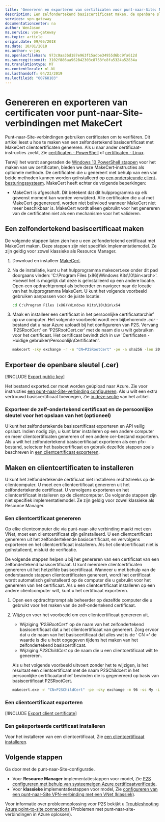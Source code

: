 ```yaml
---
title: 'Genereren en exporteren van certificaten voor punt-naar-Site: MakeCert: Azure | Microsoft Docs'
description: Een zelfondertekend basiscertificaat maken, de openbare sleutel exporteren en clientcertificaten genereren via MakeCert.
services: vpn-gateway
documentationcenter: na
author: WenJason
ms.service: vpn-gateway
ms.topic: article
origin.date: 09/05/2018
ms.date: 10/01/2018
ms.author: v-jay
ms.openlocfilehash: 973c0aa3bd187e963f15adbe34955d6bc9fa612d
ms.sourcegitcommit: 3102f886aa962842303c8753fe8fa5324a52834a
ms.translationtype: MT
ms.contentlocale: nl-NL
ms.lasthandoff: 04/23/2019
ms.locfileid: "60768103"
---
```

# <a name="generate-and-export-certificates-for-point-to-site-connections-using-makecert"></a>Genereren en exporteren van certificaten voor punt-naar-Site-verbindingen met MakeCert

Punt-naar-Site-verbindingen gebruiken certificaten om te verifiëren. Dit artikel leest u hoe te maken van een zelfondertekend basiscertificaat met MakeCert clientcertificaten genereren. Als u naar ander certificaat-instructies zoekt, Zie [certificaten - PowerShell](vpn-gateway-certificates-point-to-site.md) of [certificaten - Linux](vpn-gateway-certificates-point-to-site-linux.md).

Terwijl het wordt aangeraden de [Windows 10 PowerShell stappen](vpn-gateway-certificates-point-to-site.md) voor het maken van uw certificaten, bieden we deze MakeCert-instructies als optionele methode. De certificaten die u genereert met behulp van een van beide methoden kunnen worden geïnstalleerd op [een ondersteunde client-besturingssysteem](vpn-gateway-howto-point-to-site-resource-manager-portal.md#faq). MakeCert heeft echter de volgende beperkingen:

* MakeCert is afgeschaft. Dit betekent dat dit hulpprogramma op elk gewenst moment kan worden verwijderd. Alle certificaten die u al met MakeCert gegenereerd, worden niet beïnvloed wanneer MakeCert niet meer beschikbaar is. MakeCert wordt alleen gebruikt voor het genereren van de certificaten niet als een mechanisme voor het valideren.

## <a name="rootcert"></a>Een zelfondertekend basiscertificaat maken

De volgende stappen laten zien hoe u een zelfondertekend certificaat met MakeCert maken. Deze stappen zijn niet specifiek implementatiemodel. Ze zijn geldig voor zowel klassieke als Resource Manager.

1. Download en installeer [MakeCert](https://msdn.microsoft.com/library/windows/desktop/aa386968(v=vs.85).aspx).
2. Na de installatie, kunt u het hulpprogramma makecert.exe onder dit pad doorgaans vinden: 'C:\Program Files (x86)\Windows Kits\10\bin\<arch>'. Hoewel het is mogelijk dat deze is geïnstalleerd op een andere locatie. Open een opdrachtprompt als beheerder en navigeer naar de locatie van het hulpprogramma MakeCert. U kunt het volgende voorbeeld gebruiken aanpassen voor de juiste locatie:

   ```cmd
   cd C:\Program Files (x86)\Windows Kits\10\bin\x64
   ```
3. Maak en installeer een certificaat in het persoonlijke certificaatarchief op uw computer. Het volgende voorbeeld wordt een bijbehorende *.cer* -bestand dat u naar Azure uploadt bij het configureren van P2S. Vervang 'P2SRootCert' en 'P2SRootCert.cer' met de naam die u wilt gebruiken voor het certificaat. Het certificaat bevindt zich in uw 'Certificaten - Huidige gebruiker\Persoonlijk\Certificaten'.

   ```cmd
   makecert -sky exchange -r -n "CN=P2SRootCert" -pe -a sha256 -len 2048 -ss My
   ```

## <a name="cer"></a>Exporteer de openbare sleutel (.cer)

[!INCLUDE [Export public key](../../includes/vpn-gateway-certificates-export-public-key-include.md)]

Het bestand exported.cer moet worden geüpload naar Azure. Zie voor instructies [een punt-naar-Site-verbinding configureren](vpn-gateway-howto-point-to-site-resource-manager-portal.md#uploadfile). Als u wilt een extra vertrouwd basiscertificaat toevoegen, Zie [in deze sectie](vpn-gateway-howto-point-to-site-resource-manager-portal.md#add) van het artikel.

### <a name="export-the-self-signed-certificate-and-private-key-to-store-it-optional"></a>Exporteer de zelf-ondertekend certificaat en de persoonlijke sleutel voor het opslaan van het (optioneel)

U kunt het zelfondertekende basiscertificaat exporteren en API veilig opslaat. Indien nodig zijn, u kunt later installeren op een andere computer en meer clientcertificaten genereren of een andere cer-bestand exporteren. Als u wilt het zelfondertekend basiscertificaat exporteren als een pfx-bestand, selecteer het basiscertificaat en gebruik dezelfde stappen zoals beschreven in [een clientcertificaat exporteren](#clientexport).

## <a name="create-and-install-client-certificates"></a>Maken en clientcertificaten te installeren

U kunt het zelfondertekende certificaat niet installeren rechtstreeks op de clientcomputer. U moet een clientcertificaat genereren uit het zelfondertekende certificaat. U vervolgens exporteren en het clientcertificaat installeren op de clientcomputer. De volgende stappen zijn niet specifiek implementatiemodel. Ze zijn geldig voor zowel klassieke als Resource Manager.

### <a name="clientcert"></a>Een clientcertificaat genereren

Op elke clientcomputer die via punt-naar-site verbinding maakt met een VNet, moet een clientcertificaat zijn geïnstalleerd. U een clientcertificaat genereren uit het zelfondertekende basiscertificaat, en vervolgens exporteren en het clientcertificaat installeren. Als het clientcertificaat niet is geïnstalleerd, mislukt de verificatie. 

De volgende stappen helpen u bij het genereren van een certificaat van een zelfondertekend basiscertificaat. U kunt meerdere clientcertificaten genereren uit het hetzelfde basiscertificaat. Wanneer u met behulp van de onderstaande stappen clientcertificaten genereert, wordt het certificaat wordt automatisch geïnstalleerd op de computer die u gebruikt voor het genereren van het certificaat. Als u een clientcertificaat installeren op een andere clientcomputer wilt, kunt u het certificaat exporteren.
 
1. Open een opdrachtprompt als beheerder op dezelfde computer die u gebruikt voor het maken van de zelf-ondertekend certificaat.
2. Wijzig en voer het voorbeeld om een clientcertificaat genereren uit.
   * Wijziging *'P2SRootCert'* op de naam van het zelfondertekend basiscertificaat dat u het clientcertificaat van genereert. Zorg ervoor dat u de naam van het basiscertificaat dat alles wat is de ' CN =' de waarde is die u hebt opgegeven tijdens het maken van het zelfondertekend basiscertificaat.
   * Wijziging *P2SChildCert* op de naam die u een clientcertificaat wilt te genereren.

   Als u het volgende voorbeeld uitvoert zonder het te wijzigen, is het resultaat een clientcertificaat met de naam P2SChildcert in het persoonlijke certificaatarchief bevinden die is gegenereerd op basis van basiscertificaat P2SRootCert.

   ```cmd
   makecert.exe -n "CN=P2SChildCert" -pe -sky exchange -m 96 -ss My -in "P2SRootCert" -is my -a sha256
   ```

### <a name="clientexport"></a>Een clientcertificaat exporteren

[!INCLUDE [Export client certificate](../../includes/vpn-gateway-certificates-export-client-cert-include.md)]

### <a name="install"></a>Een geëxporteerde certificaat installeren

Voor het installeren van een clientcertificaat, Zie [een clientcertificaat installeren](point-to-site-how-to-vpn-client-install-azure-cert.md).

## <a name="next-steps"></a>Volgende stappen

Ga door met de punt-naar-Site-configuratie. 

* Voor **Resource Manager** implementatiestappen voor model, Zie [P2S configureren met behulp van systeemeigen Azure certificaatverificatie](vpn-gateway-howto-point-to-site-resource-manager-portal.md).
* Voor **klassieke** implementatiestappen voor model, Zie [configureren van een punt-naar-Site VPN-verbinding met een VNet (klassiek)](vpn-gateway-howto-point-to-site-classic-azure-portal.md).

Voor informatie over probleemoplossing voor P2S bekijkt u [Troubleshooting Azure point-to-site connections](vpn-gateway-troubleshoot-vpn-point-to-site-connection-problems.md) (Problemen met punt-naar-site-verbindingen in Azure oplossen).

